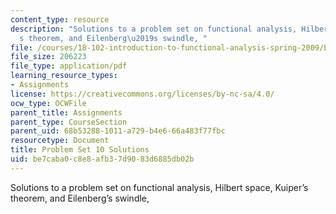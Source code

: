 ```yaml
---
content_type: resource
description: "Solutions to a problem set on functional analysis, Hilbert space, Kuiper\u2019\
  s theorem, and Eilenberg\u2019s swindle, "
file: /courses/18-102-introduction-to-functional-analysis-spring-2009/be7caba0c8e8afb37d9083d6885db02b_MIT18_102s09_sol_pset10.pdf
file_size: 206223
file_type: application/pdf
learning_resource_types:
- Assignments
license: https://creativecommons.org/licenses/by-nc-sa/4.0/
ocw_type: OCWFile
parent_title: Assignments
parent_type: CourseSection
parent_uid: 68b53288-1011-a729-b4e6-66a483f77fbc
resourcetype: Document
title: Problem Set 10 Solutions
uid: be7caba0-c8e8-afb3-7d90-83d6885db02b
---
```

Solutions to a problem set on functional analysis, Hilbert space, Kuiper’s theorem, and Eilenberg’s swindle, 